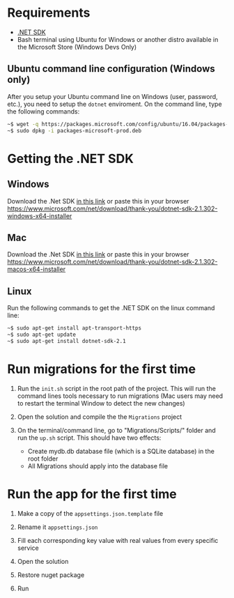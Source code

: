 # Requirements
- [.NET SDK](https://www.microsoft.com/net/learn/get-started/)
- Bash terminal using Ubuntu for Windows or another distro available in the Microsoft Store (Windows Devs Only)

## Ubuntu command line configuration (Windows only)
After you setup your Ubuntu command line on Windows (user, password, etc.), you need to setup the `dotnet` enviroment. On the command line, type the following commands:

``` bash
~$ wget -q https://packages.microsoft.com/config/ubuntu/16.04/packages-microsoft-prod.deb`
~$ sudo dpkg -i packages-microsoft-prod.deb
```
# Getting the .NET SDK

## Windows
Download the .Net SDK [in this link](https://www.microsoft.com/net/download/thank-you/dotnet-sdk-2.1.302-windows-x64-installer) or paste this in your  browser https://www.microsoft.com/net/download/thank-you/dotnet-sdk-2.1.302-windows-x64-installer

## Mac
Download the .Net SDK [in this link](https://www.microsoft.com/net/download/thank-you/dotnet-sdk-2.1.302-macos-x64-installer) or paste this in your  browser https://www.microsoft.com/net/download/thank-you/dotnet-sdk-2.1.302-macos-x64-installer 

## Linux
Run the following commands to get the .NET SDK on the linux command line:
``` bash
~$ sudo apt-get install apt-transport-https
~$ sudo apt-get update
~$ sudo apt-get install dotnet-sdk-2.1
```

# Run migrations for the first time

1. Run the `init.sh` script in the root path of the project. This will run the command lines tools necessary to run migrations (Mac users may need to restart the terminal Window to detect the new changes)

2. Open the solution and compile the the `Migrations` project

3. On the terminal/command line, go to "Migrations/Scripts/" folder and run the `up.sh` script. This should have two effects:
    - Create mydb.db database file (which is a SQLite database) in the root folder
    - All Migrations should apply into the database file

# Run the app for the first time

1. Make a copy of the `appsettings.json.template` file

2. Rename it `appsettings.json`

3. Fill each corresponding key value with real values from every specific service

4. Open the solution

5. Restore nuget package

6. Run
